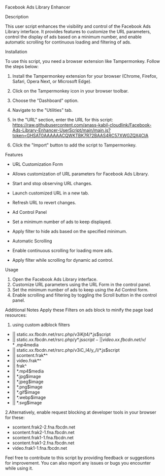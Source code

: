 Facebook Ads Library Enhancer

Description

This user script enhances the visibility and control of the Facebook Ads Library interface. It provides features to customize the URL parameters, control the display of ads based on a minimum number, and enable automatic scrolling for continuous loading and filtering of ads.

Installation

To use this script, you need a browser extension like Tampermonkey. Follow the steps below:

1. Install the Tampermonkey extension for your browser (Chrome, Firefox, Safari, Opera Next, or Microsoft Edge).
2. Click on the Tampermonkey icon in your browser toolbar.
3. Choose the "Dashboard" option.
4. Navigate to the "Utilities" tab.
5. In the "URL" section, enter the URL for this script:
https://raw.githubusercontent.com/anass-kabil-cloudlink/Facebook-Ads-Library-Enhancer-UserScript/main/main.js?token=GHSAT0AAAAAACQWKTBK7R72BAAS4RC57XWGZQX4CIA

7. Click the "Import" button to add the script to Tampermonkey.

Features

- URL Customization Form

- Allows customization of URL parameters for Facebook Ads Library.
- Start and stop observing URL changes.
- Launch customized URL in a new tab.
- Refresh URL to revert changes.


- Ad Control Panel

- Set a minimum number of ads to keep displayed.
- Apply filter to hide ads based on the specified minimum.


- Automatic Scrolling

- Enable continuous scrolling for loading more ads.
- Apply filter while scrolling for dynamic ad control.

Usage

1. Open the Facebook Ads Library interface.
2. Customize URL parameters using the URL Form in the control panel.
3. Set the minimum number of ads to keep using the Ad Control form.
4. Enable scrolling and filtering by toggling the Scroll button in the control panel.


Additional Notes
Apply these Filters on ads block to minify the page load resources:
1. using custom adblock filters
- || static.xx.fbcdn.net/rsrc.php/v3iKjt4/*.js$script
- || static.xx.fbcdn.net/rsrc.php/y*.js$script
-|| video.xx.fbcdn.net/v/*.mp4$media
- || static.xx.fbcdn.net/rsrc.php/v3iC_l4/y_/l/*.js$script
- || scontent.frak*^
- || video.frak*^
- || frak^
- || *.mp4$media
- || *.jpg$image
- || *.jpeg$image
- || *.png$image
- || *.gif$image
- || *.webp$image
- || *.svg$image

2.Alternatively, enable request blocking at developer tools in your browser for these:

- scontent.frak2-2.fna.fbcdn.net
- scontent.frak2-1.fna.fbcdn.net
- scontent.frak1-1.fna.fbcdn.net
- scontent.frak1-2.fna.fbcdn.net
- video.frak1-1.fna.fbcdn.net
  
Feel free to contribute to this script by providing feedback or suggestions for improvement. You can also report any issues or bugs you encounter while using it.

